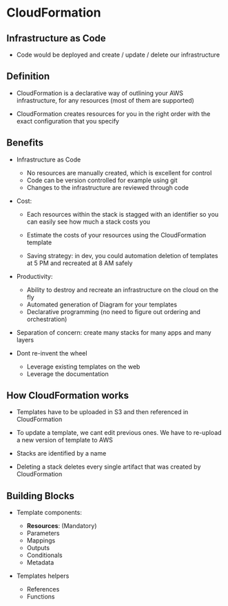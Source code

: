 # CloudFormation

## Infrastructure as Code

- Code would be deployed and create / update / delete our infrastructure


## Definition

- CloudFormation is a declarative way of outlining your AWS infrastructure, for any resources (most of them are supported)

- CloudFormation creates resources for you in the right order with the exact configuration that you specify

## Benefits

- Infrastructure as Code

    - No resources are manually created, which is excellent for control
    - Code can be version controlled for example using git
    - Changes to the infrastructure are reviewed through code

- Cost:
    - Each resources within the stack is stagged with an identifier so you can easily see how much a stack costs you

    - Estimate the costs of your resources using the CloudFormation template
    - Saving strategy: in dev, you could automation deletion of templates at 5 PM and recreated at 8 AM safely

- Productivity:
    - Ability to destroy and recreate an infrastructure on the cloud on the fly
    - Automated generation of Diagram for your templates
    - Declarative programming (no need to figure out ordering and orchestration)

- Separation of concern: create many stacks for many apps and many layers

- Dont re-invent the wheel
    - Leverage existing templates on the web
    - Leverage the documentation

## How CloudFormation works

- Templates have to be uploaded in S3 and then referenced in CloudFormation

- To update a template, we cant edit previous ones. We have to re-upload a new version of template to AWS

- Stacks are identified by a name

- Deleting a stack deletes every single artifact that was created by CloudFormation

## Building Blocks

- Template components:
    - __Resources__: (Mandatory)
    - Parameters
    - Mappings
    - Outputs
    - Conditionals
    - Metadata

- Templates helpers
    - References
    - Functions